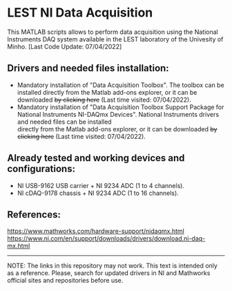 # LEST NI Data Acquisition 

This MATLAB scripts allows to perform data acquisition using the National Instruments DAQ system available in the LEST laboratory of the Univesity of Minho.
[Last Code Update: 07/04/2022]

## Drivers and needed files installation:
- Mandatory installation of "Data Acquisition Toolbox". The toolbox can be installed directly from the Matlab add-ons explorer, or it can be downloaded ~~by clicking here~~ (Last time   visited: 07/04/2022).
- Mandatory installation of "Data Acquisition Toolbox Support Package for National Instruments NI-DAQmx Devices". National Instruments drivers and needed files can be installed    
  directly from the Matlab add-ons explorer, or it can be downloaded ~~by clicking here~~ (Last time visited: 07/04/2022).

## Already tested and working devices and configurations:
- NI USB-9162 USB carrier + NI 9234 ADC (1 to 4 channels).
- NI cDAQ-9178 chassis + NI 9234 ADC (1 to 16 channels).

## References:
https://www.mathworks.com/hardware-support/nidaqmx.html
https://www.ni.com/en/support/downloads/drivers/download.ni-daq-mx.html


---
NOTE: The links in this repository may not work. This text is intended only as a reference. Please, search for updated drivers in NI and Mathworks official sites and repositories before use.


